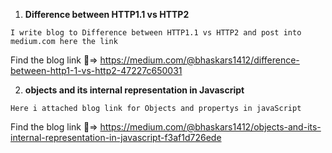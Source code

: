 1. **Difference between HTTP1.1 vs HTTP2**

`I write blog to Difference between HTTP1.1 vs HTTP2 and post into medium.com here the link`

 Find the blog link :link:=> https://medium.com/@bhaskars1412/difference-between-http1-1-vs-http2-47227c650031

2. **objects and its internal representation in Javascript**

`Here i attached blog link for Objects and propertys in javaScript`

Find the blog link :link:=> https://medium.com/@bhaskars1412/objects-and-its-internal-representation-in-javascript-f3af1d726ede
